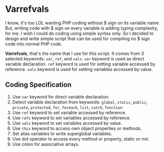 # Varrefvals

I know, it's too LOL wanting PHP coding without $ sign on its variable name. But, writing code with $ sign on every variable is adding typing complexity, for me. I wish I could do coding using simple syntax only. So I decided to design and write simple script that can be used for compiling no $ sign code into normal PHP code.

**Varrefvals**, that's the name that I use for this script. It comes from 3 selected keywords: `var`, `ref`, and `vals`. `var` keyword is used as direct variable declaration. `ref` keyword is used for setting variable accessed by reference. `vals` keyword is used for setting variables accessed by value.

## Coding Specification

1. Use `var` keyword for direct variable declaration.
2. Detect variable declaration from keywords: `global`, `static`, `public`, `private`, `protected`, `for`, `foreach`, `list`, `catch`, `function`
3. Use `ref` keyword to set variable accessed by reference.
4. Use `refs` keyword to set variables accessed by reference.
5. Use `vals` keyword to set variables accessed by value.
6. Use `this` keyword to access own object properties or methods.
7. Set alias variables to write superglobal variables.
8. Use dot operator to access every method or property, static or not.
9. Use colon for associative arrays.
